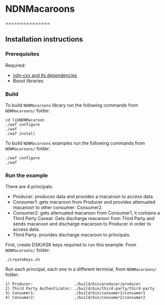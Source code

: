 # NDNMacaroons
===============

Installation instructions
-------------------------

### Prerequisites

Required:

* [ndn-cxx and its dependencies](http://named-data.net/doc/ndn-cxx/)
* Boost libraries

### Build

To build `NDNMacaroons` library run the following commands from 
`NDNMacaroons/` folder:

    cd libNDNMacaroon
    ./waf configure
    ./waf
    ./waf install
  
To build `NDNMacaroons` examples run the following commands from 
`NDNMacaroons/` folder:

    ./waf configure
    ./waf

### Run the example

There are 4 principals:
   - Producer: produces data and provides a macaroon to access data.
   - Consumer1: gets macaroon from Producer and provides attenuated macaroon to other consumer: Consumer2.
   - Consumer2: gets attenuated macaroon from Consumer1, it contains a Third Party Caveat. 
                Gets discharge macaroon from Third Party and sends macaroon and discharge macaroon to Producer in order to access data.
   - Third Party: provides discharge macaroon to principals.
   
First, create DSK/KSK keys required to run this example. From `NDNMacaroons/` folder:

    ./createKeys.sh

Run each principal, each one in a different terminal, from `NDNMacaroons/` folder:

    1) Producer:                  ./build/bin/producer/producer
    2) Third Party Authenticator: ./build/bin/third-party/third-party
    3) Consumer1:                 ./build/bin/consumer1/consumer1
    4) Consumer2:                 ./build/bin/consumer2/consumer2

   
   
